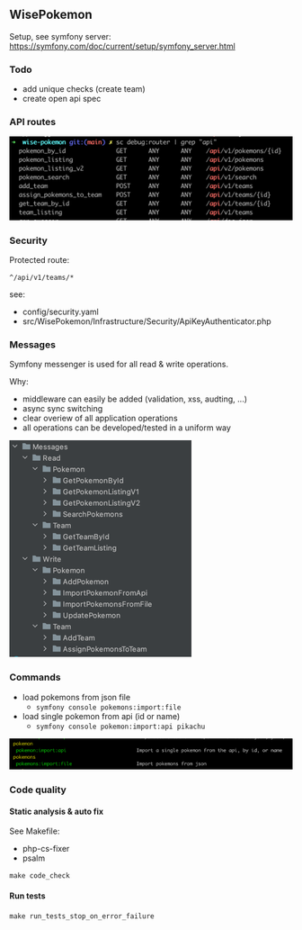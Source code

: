 ## WisePokemon

Setup, see symfony server:
https://symfony.com/doc/current/setup/symfony_server.html

### Todo
* add unique checks (create team)
* create open api spec

### API routes

![img.png](doc/img/routes.png)

### Security

Protected route:
```
^/api/v1/teams/*
```

see:
* config/security.yaml
* src/WisePokemon/Infrastructure/Security/ApiKeyAuthenticator.php

### Messages
Symfony messenger is used for all read & write operations.

Why:
* middleware can easily be added (validation, xss, audting, ...)
* async sync switching
* clear overiew of all application operations
* all operations can be developed/tested in a uniform way

![img.png](doc/img/message_listing.png)

### Commands
* load pokemons from json file 
  * ``symfony console pokemons:import:file``
* load single pokemon from api (id or name) 
  * ``symfony console pokemon:import:api pikachu``

![img.png](doc/img/commands.png)

### Code quality

#### Static analysis & auto fix
See Makefile:
* php-cs-fixer
* psalm

```
make code_check
```

#### Run tests

```
make run_tests_stop_on_error_failure
```
